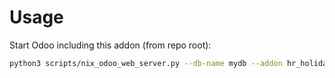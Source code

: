 # Usage

Start Odoo including this addon (from repo root):

```bash
python3 scripts/nix_odoo_web_server.py --db-name mydb --addon hr_holidays_summary_email
```
